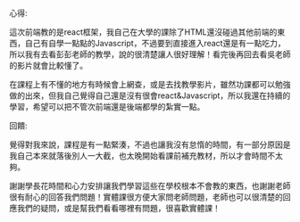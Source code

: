 心得:

這次前端教的是react框架，我自己在大學的課除了HTML還沒碰過其他前端的東西，自己有自學一點點的Javascript，不過要到直接進入react還是有一點吃力，所以我有去看彭彭老師的教學，說的很清楚讓人很好理解！看完後再回去看吳老師的影片就會比較懂了。

在課程上有不懂的地方有時候會上網查，或是去找教學影片，雖然功課都可以勉強做的出來，但我自己覺得自己還是沒有很會react&Javascript，所以我還在持續的學習，希望可以把不管次前端還是後端都學的紮實一點。

回饋:

覺得對我來說，課程是有一點緊湊，不過也讓我沒有怠惰的時間，有一部分原因是我自己本來就落後別人一大截，也太晚開始看課前補充教材，所以才會時間不太夠。

謝謝學長花時間和心力安排讓我們學習這些在學校根本不會教的東西，也謝謝老師很有耐心的回答我們問題！實體課很方便大家問老師問題，老師也可以很清楚的回應我們的疑問，或是幫我們看看哪裡有問題，很喜歡實體課！
